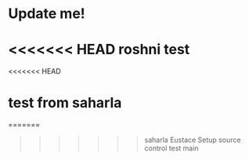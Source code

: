 # Update me!
<<<<<<< HEAD
roshni test
=======
<<<<<<< HEAD
# test from saharla
=======
>>>>>>> saharla
Eustace Setup source control test
>>>>>>> main
